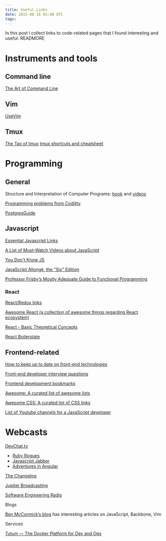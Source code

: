 ```yaml
---
title: Useful Links
date: 2015-06-16 03:48 UTC
tags:
---
```


In this post I collect links to code-related pages that I found interesting and useful. READMORE

# Instruments and tools
## Command line
[The Art of Command Line](https://github.com/jlevy/the-art-of-command-line)

## Vim
[UseVim](http://usevim.com/)

## Tmux
[The Tao of tmux](http://tmuxp.readthedocs.org/en/latest/about_tmux.html)
[tmux shortcuts and cheatsheet](https://gist.github.com/MohamedAlaa/2961058)

# Programming
## General
Structure and Interpretation of Computer Programs: [book](https://mitpress.mit.edu/sicp/full-text/book/book.html)
and [videos](https://www.youtube.com/watch?v=2Op3QLzMgSY)

[Programming problems from Codility](https://codility.com/programmers/lessons)

[PostgresGuide](http://www.postgresguide.com/)

## Javascript
[Essential Javascript Links](https://github.com/ericelliott/essential-javascript-links)

[A List of Must-Watch Videos about JavaScript](https://github.com/bolshchikov/js-must-watch)

[You Don't Know JS](https://github.com/getify/You-Dont-Know-JS)

[JavaScript Allongé, the "Six" Edition](https://leanpub.com/javascriptallongesix/read)

[Professor Frisby’s Mostly Adequate Guide to Functional Programming](http://drboolean.gitbooks.io/mostly-adequate-guide)

### React
[React/Redux links](https://github.com/markerikson/react-redux-links)

[Awesome React (a collection of awesome things regarding React ecosystem)](https://github.com/enaqx/awesome-react)

[React - Basic Theoretical Concepts](https://github.com/reactjs/react-basic/blob/master/README.md)

[React Boilerplate](https://github.com/mxstbr/react-boilerplate/tree/master)

## Frontend-related
[How to keep up to date on front-end technologies](https://uptodate.frontendrescue.org)

[Front-end developer interview questions](https://github.com/h5bp/Front-end-Developer-Interview-Questions)

[Frontend development bookmarks](https://github.com/dypsilon/frontend-dev-bookmarks)

[Awesome: A curated list of awesome lists](https://github.com/sindresorhus/awesome)

[Awesome CSS: A curated list of CSS links](https://github.com/sotayamashita/awesome-css)

[List of Youtube channels for a JavaScript developer](http://vladimirponomarev.com/blog/youtube-channels-for-a-javascript-developer)

# Webcasts

[DevChat.tv](https://devchat.tv/)

- [Ruby Rogues](http://devchat.tv/ruby-rogues)
- [Javascript Jabber](https://devchat.tv/js-jabber)
- [Adventures in Angular](https://devchat.tv/adventures-in-angular)

[The Changelog](https://changelog.com/)

[Jupiter Broadcasting](http://www.jupiterbroadcasting.com/)

[Software Engineering Radio](http://www.se-radio.net/)

Blogs

[Ben McCormick’s blog](http://benmccormick.org/) has interesting articles on JavaScript, Backbone, Vim

Services

[Tutum — The Docker Platform for Dev and Ops](https://www.tutum.co/)

